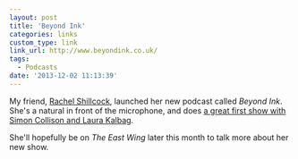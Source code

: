```yaml
---
layout: post
title: 'Beyond Ink'
categories: links
custom_type: link
link_url: http://www.beyondink.co.uk/
tags:
  - Podcasts
date: '2013-12-02 11:13:39'
---
```

My friend, [Rachel Shillcock](http://www.rachil.li/), launched her new podcast called *Beyond Ink*. She's a natural in front of the microphone, and does [a great first show with Simon Collison and Laura Kalbag](http://www.beyondink.co.uk/shows/01-laura-and-simon).

She'll hopefully be on *The East Wing* later this month to talk more about her new show.
